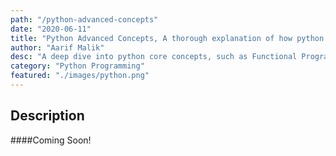```yaml
---
path: "/python-advanced-concepts"
date: "2020-06-11"
title: "Python Advanced Concepts, A thorough explanation of how python works internally"
author: "Aarif Malik"
desc: "A deep dive into python core concepts, such as Functional Programming, MetaClasses, Threading."
category: "Python Programming"
featured: "./images/python.png"
---
```


## Description

####Coming Soon!
